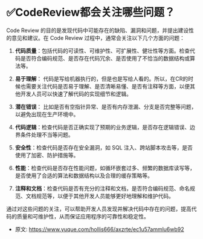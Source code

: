 # ✅CodeReview都会关注哪些问题？
<!--page header-->

Code Review 的目的是发现代码中可能存在的缺陷、漏洞和问题，并提出建设性的意见和建议。在 Code Review 过程中，通常会关注以下几个方面的问题：

1. **代码质量**：包括代码的可读性、可维护性、可扩展性、健壮性等方面。检查代码是否符合编码规范、是否存在代码冗余、是否使用了不恰当的数据结构或算法等。

2. **易于理解**： 代码是写给机器执行的，但是也是写给人看的。所以，在CR的时候也需要关注代码是否易于理解、是否清晰易懂、是否有注释等方面，以便其他开发人员可以快速了解代码的实现细节和逻辑。

3. **潜在错误**： 比如是否有空指针异常、是否有内存泄漏、分支是否完整等问题，以避免出现在生产环境中。

4. **代码逻辑**：检查代码是否正确实现了预期的业务逻辑，是否存在逻辑错误、边界条件处理不当等问题。

5. **安全性**：检查代码是否存在安全漏洞，如 SQL 注入、跨站脚本攻击等，是否使用了加密、防护措施等。

6. **性能**：检查代码是否存在性能问题，如循环嵌套过多、频繁的数据库读写等，是否使用了合适的算法和数据结构以及合理的缓存策略等。

7. **注释和文档**：检查代码是否有充分的注释和文档，是否符合编码规范、命名规范、文档规范等，以便于其他开发人员能够更好地理解和维护代码。

通过对这些问题的关注，可以帮助开发人员发现并解决代码中存在的问题，提高代码的质量和可维护性，从而保证应用程序的可靠性和稳定性。


<!--page footer-->
- 原文: <https://www.yuque.com/hollis666/axzrte/ec1u57ammlu6wb92>